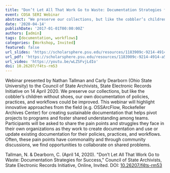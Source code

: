 ```yaml
---
title: "Don’t Let All That Work Go to Waste: Documentation Strategies for Success"
event: COSA SERI Webinar
abstract: "We preserve our collections, but like the cobbler’s children without shoes, our own documentation of policies, practices, and workflows could be improved. This webinar will highlight innovative approaches from the field (e.g. OSSArcFlow, Rockefeller Archives Center) for creating sustainable documentation that helps pivot projects to programs and foster shared understanding among teams. Participants will be asked to share the pain points and struggles they face in their own organizations as they work to create documentation and use or update existing documentation for their policies, practices, and workflows. Often, these pain points have commonality and through community discussions, we find opportunities to collaborate on shared problems."
date: '2020-04-14'
publishDate: '2017-01-01T00:00:00Z'
authors: [admin]
tags: [documentation, workflows]
categories: [Workshop, Invited]
featured: false
url_slides: 'https://scholarsphere.psu.edu/resources/1183909c-9214-4914-a52d-a05b91e3e043/downloads/3692'
url_pdf: 'https://scholarsphere.psu.edu/resources/1183909c-9214-4914-a52d-a05b91e3e043/downloads/3693'
url_video: 'https://youtu.be/wLZSFvjLdIo'
doi: 10.26207/f4ts-rm53
---
```

Webinar presented by Nathan Tallman and Carly Dearborn (Ohio State University) to the Council of State Archivists, State Electronic Records Initiative on 14 April 2020. We preserve our collections, but like the cobbler’s children without shoes, our own documentation of policies, practices, and workflows could be improved. This webinar will highlight innovative approaches from the field (e.g. OSSArcFlow, Rockefeller Archives Center) for creating sustainable documentation that helps pivot projects to programs and foster shared understanding among teams. Participants will be asked to share the pain points and struggles they face in their own organizations as they work to create documentation and use or update existing documentation for their policies, practices, and workflows. Often, these pain points have commonality and through community discussions, we find opportunities to collaborate on shared problems.

Tallman, N. & Dearborn, C. (April 14, 2020). "Don’t Let All That Work Go to Waste: Documentation Strategies for Success," Council of State Archivists, State Electronic Records Initiative, Online, Invited. DOI: [10.26207/f4ts-rm53](https://doi.org/10.26207/f4ts-rm53)